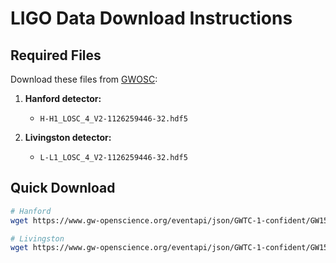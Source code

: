 # LIGO Data Download Instructions

## Required Files

Download these files from [GWOSC](https://www.gw-openscience.org/eventapi/html/GWTC-1-confident/GW150914/v3/):

1. **Hanford detector:**
   - `H-H1_LOSC_4_V2-1126259446-32.hdf5`

2. **Livingston detector:**
   - `L-L1_LOSC_4_V2-1126259446-32.hdf5`

## Quick Download

```bash
# Hanford
wget https://www.gw-openscience.org/eventapi/json/GWTC-1-confident/GW150914/v3/H-H1_LOSC_4_V2-1126259446-32.hdf5

# Livingston  
wget https://www.gw-openscience.org/eventapi/json/GWTC-1-confident/GW150914/v3/L-L1_LOSC_4_V2-1126259446-32.hdf5
